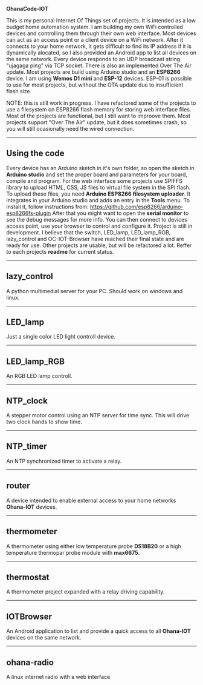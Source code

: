 **OhanaCode-IOT**

This is my personal Internet Of Things set of projects. It is intended as a low budget home automation system. 
I am building my own WiFi controlled devices and controlling them through their own web interface. 
Most devices can act as an access point or a client device on a WiFi network. After it connects to your home network, 
it gets difficult to find its IP address if it is dynamically alocated, so I also provided an Android app to list all devices on the same network. 
Every device responds to an UDP broadcast string "ujagaga ping" via TCP socket. 
There is also an implemented Over The Air update. 
Most projects are build using Arduino studio and an **ESP8266** device. I am using **Wemos D1 mini** and **ESP-12** devices. ESP-01 is possible to use for most projects, but without the OTA update due to insufficient flash size.

NOTE: this is still work in progress. I have refactored some of the projects to use a filesystem on ESP8266 flash memory for storing web interface files. Most of the projects are functional, but I still want to improove them.
Most projects support "Over The Air" update, but it does sometimes crash, so you will still ocasionally need the wired connection.

---

## Using the code

Every device has an Arduino sketch in it's own folder, so open the sketch in **Arduino studio** and set the proper board and parameters for your board, compile and program. 
For the web interface some projects use SPIFFS library to upload HTML, CSS, JS files to virtual file system in the SPI flash. To upload these files, you need **Arduino ESP8266 filesystem uploader**. It integrates in your Arduino studio and adds an entry in the **Tools** menu. To install it, follow instructions from: https://github.com/esp8266/arduino-esp8266fs-plugin
After that you might want to open the **serial monitor** to see the debug messages for more info. 
You can then connect to devices access point, use your browser to control and configure it. 
Project is still in development. I believe that the switch, LED_lamp, LED_lamp_RGB, lazy_control and OC-IOT-Browser have reached their final state and are ready for use. Other projects are usable, but will be refactored a lot. Reffer to each projects **readme** for current status. 

---

## lazy_control

A python multimedial server for your PC. Should work on windows and linux.

---

## LED_lamp

Just a single color LED light controll device. 

---

## LED_lamp_RGB

An RGB LED lamp controll.

---

## NTP_clock

A stepper motor control using an NTP server for time sync. This will drive two clock hands to show time.

---

## NTP_timer

An NTP synchronized timer to activate a relay.

---

## router

A device intended to enable external access to your home networks **Ohana-IOT** devices.

---

## thermometer

A thermometer using either low temperature probe **DS18B20** or a high temperature thermopar probe module with **max6675**.

---

## thermostat

A thermometer project expanded with a relay driving capability.

---

## IOTBrowser

An Android application to list and provide a quick access to all **Ohana-IOT** devices on the same network.

---

## ohana-radio

A linux internet radio with a web interface.
